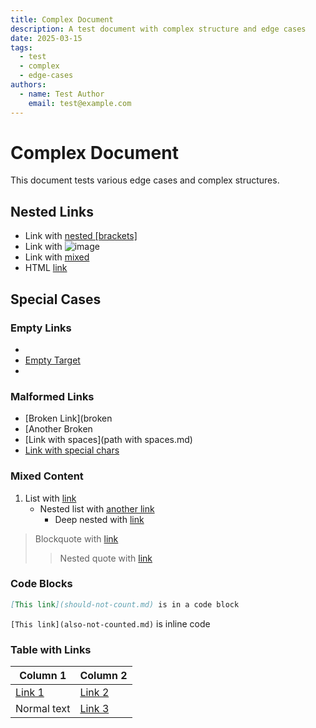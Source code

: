 ```yaml
---
title: Complex Document
description: A test document with complex structure and edge cases
date: 2025-03-15
tags:
  - test
  - complex
  - edge-cases
authors:
  - name: Test Author
    email: test@example.com
---
```


# Complex Document

This document tests various edge cases and complex structures.

## Nested Links

- Link with [nested [brackets]](doc1.md)
- Link with ![image](image.png)
- Link with [mixed](doc1.md "title")
- HTML <a href="doc2.md">link</a>

## Special Cases

### Empty Links

- []()
- [Empty Target]()
- [](no-target.md)

### Malformed Links

- [Broken Link](broken
- [Another Broken
- [Link with spaces](path with spaces.md)
- [Link with special chars](#$%.md)

### Mixed Content

1. List with [link](doc1.md)
   - Nested list with [another link](doc2.md)
     * Deep nested with [link](doc3.md)

> Blockquote with [link](doc1.md)
> > Nested quote with [link](doc2.md)

### Code Blocks

```markdown
[This link](should-not-count.md) is in a code block
```

`[This link](also-not-counted.md)` is inline code

### Table with Links

| Column 1 | Column 2 |
|----------|----------|
| [Link 1](doc1.md) | [Link 2](doc2.md) |
| Normal text | [Link 3](doc3.md) |